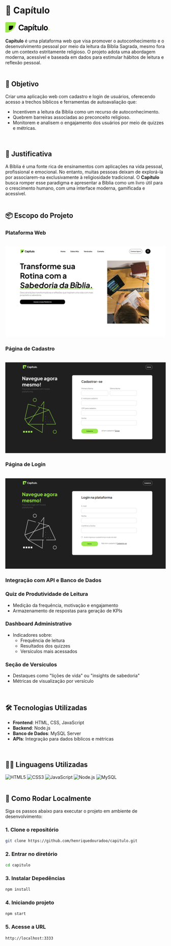 # 📖 Capítulo
<svg width="141" height="34" viewBox="0 0 141 34" fill="none" xmlns="http://www.w3.org/2000/svg">
                <mask id="mask0_1_357" style="mask-type:alpha" maskUnits="userSpaceOnUse" x="0" y="0" width="33"
                    height="34">
                    <path
                        d="M0 6.5C0 3.67157 0 2.25736 0.87868 1.37868C1.75736 0.5 3.17157 0.5 6 0.5H31.2321C32.2085 0.5 33 1.2915 33 2.26786C33 19.5169 19.0169 33.5 1.76786 33.5C0.791496 33.5 0 32.7085 0 31.7321V6.5Z"
                        fill="#99EA48" />
                </mask>
                <g mask="url(#mask0_1_357)">
                    <path
                        d="M0 6.5C0 3.67157 0 2.25736 0.87868 1.37868C1.75736 0.5 3.17157 0.5 6 0.5H31.2321C32.2085 0.5 33 1.2915 33 2.26786C33 19.5169 19.0169 33.5 1.76786 33.5C0.791496 33.5 0 32.7085 0 31.7321V6.5Z"
                        fill="#99EA48" />
                    <path
                        d="M11 18C11 15.1716 11 13.7574 11.8787 12.8787C12.7574 12 14.1716 12 17 12H24.25C24.6642 12 25 12.3358 25 12.75C25 20.0678 19.0678 26 11.75 26C11.3358 26 11 25.6642 11 25.25V18Z"
                        fill="#000" />
                </g>
                <path
                    d="M50.096 26.86C48.368 26.86 46.876 26.484 45.62 25.732C44.372 24.98 43.408 23.928 42.728 22.576C42.056 21.224 41.72 19.652 41.72 17.86C41.72 16.068 42.056 14.496 42.728 13.144C43.408 11.792 44.372 10.74 45.62 9.988C46.876 9.236 48.368 8.86 50.096 8.86C52.08 8.86 53.744 9.352 55.088 10.336C56.44 11.32 57.392 12.652 57.944 14.332L54.656 15.244C54.336 14.196 53.796 13.384 53.036 12.808C52.276 12.224 51.296 11.932 50.096 11.932C49 11.932 48.084 12.176 47.348 12.664C46.62 13.152 46.072 13.84 45.704 14.728C45.336 15.616 45.152 16.66 45.152 17.86C45.152 19.06 45.336 20.104 45.704 20.992C46.072 21.88 46.62 22.568 47.348 23.056C48.084 23.544 49 23.788 50.096 23.788C51.296 23.788 52.276 23.496 53.036 22.912C53.796 22.328 54.336 21.516 54.656 20.476L57.944 21.388C57.392 23.068 56.44 24.4 55.088 25.384C53.744 26.368 52.08 26.86 50.096 26.86ZM62.9862 26.86C62.0582 26.86 61.2702 26.684 60.6222 26.332C59.9822 25.972 59.4942 25.496 59.1582 24.904C58.8302 24.304 58.6662 23.644 58.6662 22.924C58.6662 22.324 58.7582 21.776 58.9422 21.28C59.1262 20.784 59.4222 20.348 59.8302 19.972C60.2462 19.588 60.8022 19.268 61.4982 19.012C61.9782 18.836 62.5502 18.68 63.2142 18.544C63.8782 18.408 64.6302 18.28 65.4702 18.16C66.3102 18.032 67.2342 17.892 68.2422 17.74L67.0662 18.388C67.0662 17.62 66.8822 17.056 66.5142 16.696C66.1462 16.336 65.5302 16.156 64.6662 16.156C64.1862 16.156 63.6862 16.272 63.1662 16.504C62.6462 16.736 62.2822 17.148 62.0742 17.74L59.1222 16.804C59.4502 15.732 60.0662 14.86 60.9702 14.188C61.8742 13.516 63.1062 13.18 64.6662 13.18C65.8102 13.18 66.8262 13.356 67.7142 13.708C68.6022 14.06 69.2743 14.668 69.7303 15.532C69.9862 16.012 70.1382 16.492 70.1863 16.972C70.2342 17.452 70.2582 17.988 70.2582 18.58V26.5H67.4022V23.836L67.8103 24.388C67.1782 25.26 66.4942 25.892 65.7582 26.284C65.0302 26.668 64.1062 26.86 62.9862 26.86ZM63.6822 24.292C64.2822 24.292 64.7862 24.188 65.1942 23.98C65.6102 23.764 65.9382 23.52 66.1782 23.248C66.4262 22.976 66.5942 22.748 66.6822 22.564C66.8502 22.212 66.9462 21.804 66.9702 21.34C67.0022 20.868 67.0182 20.476 67.0182 20.164L67.9783 20.404C67.0102 20.564 66.2262 20.7 65.6262 20.812C65.0262 20.916 64.5422 21.012 64.1742 21.1C63.8062 21.188 63.4822 21.284 63.2022 21.388C62.8822 21.516 62.6222 21.656 62.4222 21.808C62.2302 21.952 62.0862 22.112 61.9902 22.288C61.9022 22.464 61.8582 22.66 61.8582 22.876C61.8582 23.172 61.9302 23.428 62.0742 23.644C62.2262 23.852 62.4382 24.012 62.7102 24.124C62.9822 24.236 63.3062 24.292 63.6822 24.292ZM78.5384 26.86C77.2504 26.86 76.1744 26.56 75.3104 25.96C74.4464 25.36 73.7944 24.544 73.3544 23.512C72.9224 22.48 72.7064 21.316 72.7064 20.02C72.7064 18.724 72.9224 17.56 73.3544 16.528C73.7864 15.496 74.4224 14.68 75.2624 14.08C76.1024 13.48 77.1384 13.18 78.3704 13.18C79.6104 13.18 80.6904 13.476 81.6104 14.068C82.5304 14.66 83.2424 15.472 83.7464 16.504C84.2584 17.528 84.5144 18.7 84.5144 20.02C84.5144 21.316 84.2624 22.48 83.7584 23.512C83.2624 24.544 82.5664 25.36 81.6704 25.96C80.7744 26.56 79.7304 26.86 78.5384 26.86ZM72.1544 32.26V13.54H75.0344V22.42H75.4424V32.26H72.1544ZM78.0104 23.956C78.7144 23.956 79.2904 23.78 79.7384 23.428C80.1864 23.076 80.5184 22.604 80.7344 22.012C80.9504 21.412 81.0584 20.748 81.0584 20.02C81.0584 19.3 80.9464 18.644 80.7224 18.052C80.4984 17.452 80.1504 16.976 79.6784 16.624C79.2144 16.264 78.6184 16.084 77.8904 16.084C77.2104 16.084 76.6584 16.248 76.2344 16.576C75.8184 16.904 75.5144 17.364 75.3224 17.956C75.1304 18.548 75.0344 19.236 75.0344 20.02C75.0344 20.804 75.1304 21.492 75.3224 22.084C75.5144 22.676 75.8264 23.136 76.2584 23.464C76.6984 23.792 77.2824 23.956 78.0104 23.956ZM89.087 11.74H86.663L88.655 7.06H91.079L89.087 11.74ZM86.195 26.5V13.54H89.459V26.5H86.195ZM99.6326 26.5C98.7366 26.668 97.8566 26.74 96.9926 26.716C96.1366 26.7 95.3686 26.552 94.6886 26.272C94.0166 25.984 93.5046 25.524 93.1526 24.892C92.8326 24.3 92.6646 23.7 92.6486 23.092C92.6326 22.476 92.6246 21.78 92.6246 21.004V9.94H95.8886V20.812C95.8886 21.316 95.8926 21.772 95.9006 22.18C95.9166 22.58 96.0006 22.9 96.1526 23.14C96.4406 23.596 96.9006 23.844 97.5326 23.884C98.1646 23.924 98.8646 23.892 99.6326 23.788V26.5ZM90.4166 16.06V13.54H99.6326V16.06H90.4166ZM106.145 26.884C105.129 26.884 104.301 26.712 103.661 26.368C103.021 26.024 102.521 25.588 102.161 25.06C101.809 24.532 101.557 23.984 101.405 23.416C101.253 22.84 101.161 22.316 101.129 21.844C101.097 21.372 101.081 21.028 101.081 20.812V13.54H104.393V19.66C104.393 19.956 104.409 20.336 104.441 20.8C104.473 21.256 104.573 21.716 104.741 22.18C104.909 22.644 105.181 23.032 105.557 23.344C105.941 23.656 106.481 23.812 107.177 23.812C107.457 23.812 107.757 23.768 108.077 23.68C108.397 23.592 108.697 23.424 108.977 23.176C109.257 22.92 109.485 22.548 109.661 22.06C109.845 21.564 109.937 20.916 109.937 20.116L111.809 21.004C111.809 22.028 111.601 22.988 111.185 23.884C110.769 24.78 110.141 25.504 109.301 26.056C108.469 26.608 107.417 26.884 106.145 26.884ZM110.345 26.5V22.204H109.937V13.54H113.225V26.5H110.345ZM115.618 26.5V8.86H118.882V26.5H115.618ZM127.112 26.86C125.808 26.86 124.664 26.568 123.68 25.984C122.696 25.4 121.928 24.596 121.376 23.572C120.832 22.54 120.56 21.356 120.56 20.02C120.56 18.668 120.84 17.48 121.4 16.456C121.96 15.424 122.732 14.62 123.716 14.044C124.7 13.468 125.832 13.18 127.112 13.18C128.416 13.18 129.56 13.472 130.544 14.056C131.536 14.64 132.308 15.448 132.86 16.48C133.412 17.504 133.688 18.684 133.688 20.02C133.688 21.364 133.408 22.552 132.848 23.584C132.296 24.608 131.524 25.412 130.532 25.996C129.548 26.572 128.408 26.86 127.112 26.86ZM127.112 23.812C128.16 23.812 128.94 23.46 129.452 22.756C129.972 22.044 130.232 21.132 130.232 20.02C130.232 18.868 129.968 17.948 129.44 17.26C128.92 16.572 128.144 16.228 127.112 16.228C126.4 16.228 125.816 16.388 125.36 16.708C124.904 17.028 124.564 17.472 124.34 18.04C124.124 18.608 124.016 19.268 124.016 20.02C124.016 21.18 124.276 22.104 124.796 22.792C125.324 23.472 126.096 23.812 127.112 23.812Z"
                    fill="#020407" />
                <path d="M135.186 26.5V23.236H138.45V26.5H135.186Z" fill="#99EA48" />
            </svg>

**Capítulo** é uma plataforma web que visa promover o autoconhecimento e o desenvolvimento pessoal por meio da leitura da Bíblia Sagrada, mesmo fora de um contexto estritamente religioso. O projeto adota uma abordagem moderna, acessível e baseada em dados para estimular hábitos de leitura e reflexão pessoal.  
<br>

## 🎯 Objetivo

Criar uma aplicação web com cadastro e login de usuários, oferecendo acesso a trechos bíblicos e ferramentas de autoavaliação que:

- Incentivem a leitura da Bíblia como um recurso de autoconhecimento.
- Quebrem barreiras associadas ao preconceito religioso.
- Monitorem e analisem o engajamento dos usuários por meio de quizzes e métricas.  
<br>

## 🧠 Justificativa

A Bíblia é uma fonte rica de ensinamentos com aplicações na vida pessoal, profissional e emocional. No entanto, muitas pessoas deixam de explorá-la por associarem-na exclusivamente à religiosidade tradicional. O **Capítulo** busca romper esse paradigma e apresentar a Bíblia como um livro útil para o crescimento humano, com uma interface moderna, gamificada e acessível.  
<br>

## 📦 Escopo do Projeto

### Plataforma Web
<br>
<img src="./prints/home.png">
<br>

### Página de Cadastro
  <br>
  <img src="./prints/cadastro.png"> 
<br>

### Página de Login
<br>
 <img src="./prints/login.png"> 
<br>

### Integração com API e Banco de Dados
  
### Quiz de Produtividade de Leitura
  
  - Medição da frequência, motivação e engajamento  
  - Armazenamento de respostas para geração de KPIs
    
### Dashboard Administrativo
  - Indicadores sobre:  
    - Frequência de leitura  
    - Resultados dos quizzes  
    - Versículos mais acessados
      
### Seção de Versículos  
  - Destaques como "lições de vida" ou "insights de sabedoria"  
  - Métricas de visualização por versículo  
<br>

## 🛠️ Tecnologias Utilizadas

- **Frontend**: HTML, CSS, JavaScript  
- **Backend**: Node.js  
- **Banco de Dados**: MySQL Server  
- **APIs**: Integração para dados bíblicos e métricas  
<br>

## 🧑‍💻 Linguagens Utilizadas

![HTML5](https://img.shields.io/badge/HTML5-E34F26?style=flat&logo=html5&logoColor=white)
![CSS3](https://img.shields.io/badge/CSS3-1572B6?style=flat&logo=css3&logoColor=white)
![JavaScript](https://img.shields.io/badge/JavaScript-F7DF1E?style=flat&logo=javascript&logoColor=black)
![Node.js](https://img.shields.io/badge/Node.js-339933?style=flat&logo=node.js&logoColor=white)
![MySQL](https://img.shields.io/badge/MySQL-4479A1?style=flat&logo=mysql&logoColor=white)  
<br>

## 🧪 Como Rodar Localmente

Siga os passos abaixo para executar o projeto em ambiente de desenvolvimento:

### 1. Clone o repositório

```bash
git clone https://github.com/henriquedouradoo/capitulo.git
```

### 2. Entrar no diretório
```bash
cd capitulo
```

### 3. Instalar Depedências
```bash
npm install
```

### 4. Iniciando projeto
```bash
npm start
```

### 5. Acesse a URL
```bash
http://localhost:3333
```



